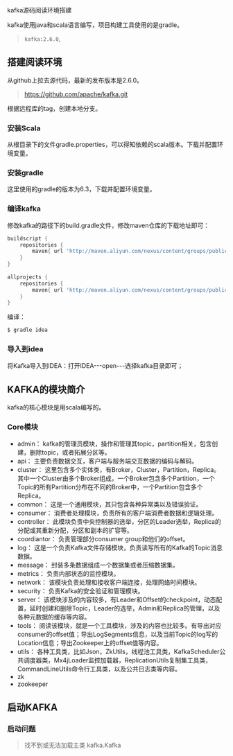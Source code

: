 kafka源码阅读环境搭建

kafka使用java和scala语言编写，项目构建工具使用的是gradle。

> `kafka:2.6.0`,

## 搭建阅读环境

从github上拉去源代码，最新的发布版本是2.6.0。

> https://github.com/apache/kafka.git

根据远程库的tag，创建本地分支。

### 安装Scala

从根目录下的文件gradle.properties，可以得知依赖的scala版本。下载并配置环境变量。

### 安装gradle

这里使用的gradle的版本为6.3，下载并配置环境变量。

### 编译kafka

 修改kafka的路径下的build.gradle文件，修改maven仓库的下载地址即可： 

```groovy
buildscript {
    repositories {
        maven{ url 'http://maven.aliyun.com/nexus/content/groups/public/'}
    }
}
 
allprojects {
    repositories {
        maven{ url 'http://maven.aliyun.com/nexus/content/groups/public/'}
    }
}
```

编译：

```cmd
$ gradle idea
```

### 导入到idea

 将Kafka导入到IDEA：打开IDEA---open---选择kafka目录即可； 

## KAFKA的模块简介

kafka的核心模块是用scala编写的。

### Core模块

- admin： kafka的管理员模块，操作和管理其topic，partition相关，包含创建，删除topic，或者拓展分区等。 
- api： 主要负责数据交互，客户端与服务端交互数据的编码与解码。 
- cluster：  这里包含多个实体类，有Broker，Cluster，Partition，Replica。其中一个Cluster由多个Broker组成，一个Broker包含多个Partition，一个Topic的所有Partition分布在不同的Broker中，一个Partition包含多个Replica。 
- common：  这是一个通用模块，其只包含各种异常类以及错误验证。 
- consumer： 消费者处理模块，负责所有的客户端消费者数据和逻辑处理。 
- controller： 此模块负责中央控制器的选举，分区的Leader选举，Replica的分配或其重新分配，分区和副本的扩容等。 
- coordiantor： 负责管理部分consumer group和他们的offset。 
- log： 这是一个负责Kafka文件存储模块，负责读写所有的Kafka的Topic消息数据。 
- message： 封装多条数据组成一个数据集或者压缩数据集。
- metrics： 负责内部状态的监控模块。 
- network： 该模块负责处理和接收客户端连接，处理网络时间模块。 
- security： 负责Kafka的安全验证和管理模块。 
- server： 该模块涉及的内容较多，有Leader和Offset的checkpoint，动态配置，延时创建和删除Topic，Leader的选举，Admin和Replica的管理，以及各种元数据的缓存等内容。 
- tools： 阅读该模块，就是一个工具模块，涉及的内容也比较多。有导出对应consumer的offset值；导出LogSegments信息，以及当前Topic的log写的Location信息；导出Zookeeper上的offset值等内容。 
- utils： 各种工具类，比如Json，ZkUtils，线程池工具类，KafkaScheduler公共调度器类，Mx4jLoader监控加载器，ReplicationUtils复制集工具类，CommandLineUtils命令行工具类，以及公共日志类等内容。 
- zk
- zookeeper

## 启动KAFKA

### 启动问题

> 找不到或无法加载主类 kafka.Kafka

